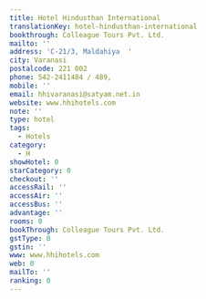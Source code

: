 ```yaml
---
title: Hotel Hindusthan International
translationKey: hotel-hindusthan-international
bookthrough: Colleague Tours Pvt. Ltd.
mailto: ''
address: 'C-21/3, Maldahiya  '
city: Varanasi
postalcode: 221 002
phone: 542-2411484 / 489,
mobile: ''
email: hhivaranasi@satyam.net.in
website: www.hhihotels.com
note: ''
type: hotel
tags:
  - Hotels
category:
  - H
showHotel: 0
starCategory: 0
checkout: ''
accessRail: ''
accessAir: ''
accessBus: ''
advantage: ''
rooms: 0
bookThrough: Colleague Tours Pvt. Ltd.
gstType: 0
gstin: ''
www: www.hhihotels.com
web: 0
mailTo: ''
ranking: 0
---
```







